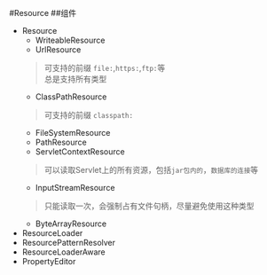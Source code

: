 #Resource
##组件
- Resource
    - WriteableResource
    - UrlResource
    > 可支持的前缀 `file:`,`https:`,`ftp:`等  
    总是支持所有类型
    - ClassPathResource
    > 可支持的前缀 `classpath:`
    - FileSystemResource
    - PathResource
    - ServletContextResource
    > 可以读取Servlet上的所有资源，包括`jar包内的`，`数据库的连接`等
    - InputStreamResource
    > 只能读取一次，会强制占有文件句柄，尽量避免使用这种类型
    - ByteArrayResource
- ResourceLoader
- ResourcePatternResolver
- ResourceLoaderAware
- PropertyEditor 
